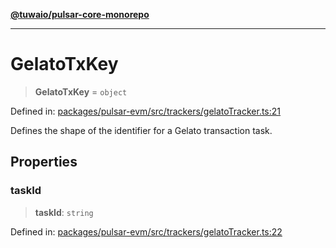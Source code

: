 [**@tuwaio/pulsar-core-monorepo**](../../../README.md)

***

# GelatoTxKey

> **GelatoTxKey** = `object`

Defined in: [packages/pulsar-evm/src/trackers/gelatoTracker.ts:21](https://github.com/TuwaIO/pulsar-core/blob/3c7dfd4bb35a5c5bf0b6bdf4d64b37f2ab5357a0/packages/pulsar-evm/src/trackers/gelatoTracker.ts#L21)

Defines the shape of the identifier for a Gelato transaction task.

## Properties

### taskId

> **taskId**: `string`

Defined in: [packages/pulsar-evm/src/trackers/gelatoTracker.ts:22](https://github.com/TuwaIO/pulsar-core/blob/3c7dfd4bb35a5c5bf0b6bdf4d64b37f2ab5357a0/packages/pulsar-evm/src/trackers/gelatoTracker.ts#L22)
